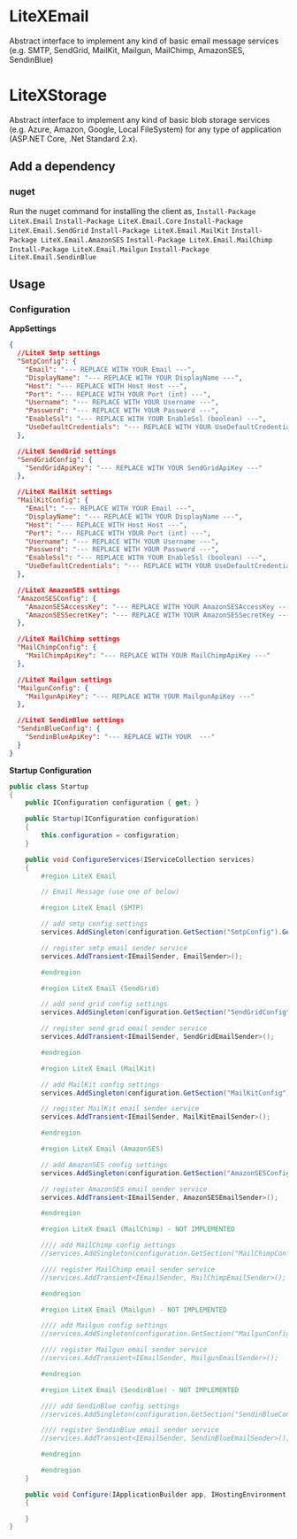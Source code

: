 # LiteXEmail
Abstract interface to implement any kind of basic email message services (e.g. SMTP, SendGrid, MailKit, Mailgun, MailChimp, AmazonSES, SendinBlue)

# LiteXStorage
Abstract interface to implement any kind of basic blob storage services (e.g. Azure, Amazon, Google, Local FileSystem) for any type of application (ASP.NET Core, .Net Standard 2.x).


## Add a dependency

### nuget

Run the nuget command for installing the client as,
`Install-Package LiteX.Email`
`Install-Package LiteX.Email.Core`
`Install-Package LiteX.Email.SendGrid`
`Install-Package LiteX.Email.MailKit`
`Install-Package LiteX.Email.AmazonSES`
`Install-Package LiteX.Email.MailChimp`
`Install-Package LiteX.Email.Mailgun`
`Install-Package LiteX.Email.SendinBlue`


## Usage

### Configuration

**AppSettings**
```json
{
  //LiteX Smtp settings
  "SmtpConfig": {
    "Email": "--- REPLACE WITH YOUR Email ---",
    "DisplayName": "--- REPLACE WITH YOUR DisplayName ---",
    "Host": "--- REPLACE WITH Host Host ---",
    "Port": "--- REPLACE WITH YOUR Port (int) ---",
    "Username": "--- REPLACE WITH YOUR Username ---",
    "Password": "--- REPLACE WITH YOUR Password ---",
    "EnableSsl": "--- REPLACE WITH YOUR EnableSsl (boolean) ---",
    "UseDefaultCredentials": "--- REPLACE WITH YOUR UseDefaultCredentials (boolean) ---"
  },

  //LiteX SendGrid settings
  "SendGridConfig": {
    "SendGridApiKey": "--- REPLACE WITH YOUR SendGridApiKey ---"
  },

  //LiteX MailKit settings
  "MailKitConfig": {
    "Email": "--- REPLACE WITH YOUR Email ---",
    "DisplayName": "--- REPLACE WITH YOUR DisplayName ---",
    "Host": "--- REPLACE WITH Host Host ---",
    "Port": "--- REPLACE WITH YOUR Port (int) ---",
    "Username": "--- REPLACE WITH YOUR Username ---",
    "Password": "--- REPLACE WITH YOUR Password ---",
    "EnableSsl": "--- REPLACE WITH YOUR EnableSsl (boolean) ---",
    "UseDefaultCredentials": "--- REPLACE WITH YOUR UseDefaultCredentials (boolean) ---"
  },

  //LiteX AmazonSES settings
  "AmazonSESConfig": {
    "AmazonSESAccessKey": "--- REPLACE WITH YOUR AmazonSESAccessKey ---",
    "AmazonSESSecretKey": "--- REPLACE WITH YOUR AmazonSESSecretKey ---"
  },

  //LiteX MailChimp settings
  "MailChimpConfig": {
    "MailChimpApiKey": "--- REPLACE WITH YOUR MailChimpApiKey ---"
  },

  //LiteX Mailgun settings
  "MailgunConfig": {
    "MailgunApiKey": "--- REPLACE WITH YOUR MailgunApiKey ---"
  },

  //LiteX SendinBlue settings
  "SendinBlueConfig": {
    "SendinBlueApiKey": "--- REPLACE WITH YOUR  ---"
  }
}
```

**Startup Configuration**
```cs
public class Startup
{
    public IConfiguration configuration { get; }

    public Startup(IConfiguration configuration)
    {
        this.configuration = configuration;
    }

    public void ConfigureServices(IServiceCollection services)
    {
        #region LiteX Email

        // Email Message (use one of below)

        #region LiteX Email (SMTP)

        // add smtp config settings
        services.AddSingleton(configuration.GetSection("SmtpConfig").Get<SmtpConfig>());

        // register smtp email sender service
        services.AddTransient<IEmailSender, EmailSender>();

        #endregion

        #region LiteX Email (SendGrid)

        // add send grid config settings
        services.AddSingleton(configuration.GetSection("SendGridConfig").Get<SendGridConfig>());

        // register send grid email sender service
        services.AddTransient<IEmailSender, SendGridEmailSender>();

        #endregion

        #region LiteX Email (MailKit)

        // add MailKit config settings
        services.AddSingleton(configuration.GetSection("MailKitConfig").Get<MailKitConfig>());

        // register MailKit email sender service
        services.AddTransient<IEmailSender, MailKitEmailSender>();

        #endregion

        #region LiteX Email (AmazonSES)

        // add AmazonSES config settings
        services.AddSingleton(configuration.GetSection("AmazonSESConfig").Get<AmazonSESConfig>());

        // register AmazonSES email sender service
        services.AddTransient<IEmailSender, AmazonSESEmailSender>();

        #endregion

        #region LiteX Email (MailChimp) - NOT IMPLEMENTED

        //// add MailChimp config settings
        //services.AddSingleton(configuration.GetSection("MailChimpConfig").Get<MailChimpConfig>());

        //// register MailChimp email sender service
        //services.AddTransient<IEmailSender, MailChimpEmailSender>();

        #endregion

        #region LiteX Email (Mailgun) - NOT IMPLEMENTED

        //// add Mailgun config settings
        //services.AddSingleton(configuration.GetSection("MailgunConfig").Get<MailgunConfig>());

        //// register Mailgun email sender service
        //services.AddTransient<IEmailSender, MailgunEmailSender>();

        #endregion

        #region LiteX Email (SendinBlue) - NOT IMPLEMENTED

        //// add SendinBlue config settings
        //services.AddSingleton(configuration.GetSection("SendinBlueConfig").Get<SendinBlueConfig>());

        //// register SendinBlue email sender service
        //services.AddTransient<IEmailSender, SendinBlueEmailSender>();

        #endregion

        #endregion
    }

    public void Configure(IApplicationBuilder app, IHostingEnvironment env)
    {

    }
}
```
